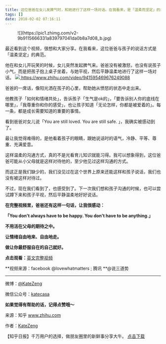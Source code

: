 ```yaml
---
title: 这位爸爸在女儿发脾气时，和她进行了这样一场对话。在我看来，是「温柔而坚定」的典范
tags: []
date: 2018-02-02 07:16:11
---
```


<figure>![](https://pic1.zhimg.com/v2-9b9115666331a839797041da0b8a7d08_b.jpg)</figure>

最近看到这个视频，很想和大家分享。在我看来，这位爸爸与孩子的说话方式是「温柔坚定」的典范。

他在和女儿开玩笑的时候，女儿突然发起脾气来。爸爸没有被激怒，也没有说孩子小气，而是把孩子抱上桌子坐着，与她平视，然后平静温柔地进行了这样一场对话。
[              ![](https://pic2.zhimg.com/80/v2-058694b073176f360829a22845e0f3ad_b.jpg)              <span class="content">                <span class="title"><span class="z-ico-extern-gray"></span><span class="z-ico-extern-blue"></span></span>                <span class="url"><span class="z-ico-video"></span>https://www.zhihu.com/video/941595469676249088</span>              </span>            ](https://link.zhihu.com/?target=https%3A//www.zhihu.com/video/941595469676249088)            

爸爸的一席话，像阳光洒在孩子的心里，帮助她从愤怒的状态中走出来。 

他教孩子「如何和情绪共处」，告诉孩子「生气是ok的」，「要告诉别人你的底线在哪里」，「我尊重你和你的感受」，也让孩子知道「无论怎样，你都是被爱着的」。每一条，都是成长需要知道的重要的事情。

看到爸爸对女儿说「You are still loved. You are still safe. 」，我确实被感动到了。

最让我觉得难得的，是他看着孩子的眼睛，跟她说话时的语气，冷静、平等、尊重、充满爱意。

这样温柔的沟通方式，真的不是光看育儿知识就能习得。我可以想象得到，这位爸爸可能从小父母就是这样对待他的，至少他见过这样沟通的方式。

而这正是我们缺少的，我们没见过在这个世界上原来还能这样和孩子说话，我们也没有被这样对待过。

不过，现在我们看到了，也感受到了。下一次我们想和孩子沟通的时候，也可以尝试蹲下来和孩子平视，然后平静温柔地好好说话。

**在完整视频里，爸爸还有这样一句话，让我很感动：**

**「You don't always have to be happy. You don't have to be anything.」**

**不用活在父母的期待之中。**

**让情绪自由地来、自由地走。**

**做让你最舒服自在的自己就好。**

**点击观看：**[英文完整视频](https://link.zhihu.com/?target=https%3A//v.qq.com/x/page/e0541hq0q7v.html)

**视频来源：facebook @lovewhatmatters ; 腾讯 **@说三道势

---------------------------------------------------------------------------------------

微博：[@KateZeng](https://link.zhihu.com/?target=http%3A//weibo.com/katecasa)

微信公众号：[katecasa](https://link.zhihu.com/?target=https%3A//mp.weixin.qq.com/s%3F__biz%3DMzI3NjEzMTI1NA%3D%3D%26mid%3D503232564%26idx%3D1%26sn%3Dd9de731256cce5c50c08ed74452645f6%26chksm%3D737024ed4407adfb6050886c5f433053be562cc13e959fef84f735a73700824460a6f24cf518%26scene%3D25%23wechat_redirect) 

**如果觉得有帮助的话，记得点赞哦～**

来源：知乎 www.zhihu.com

作者：[KateZeng](http://www.zhihu.com/people/katezeng?utm_campaign=rss&utm_medium=rss&utm_source=rss&utm_content=author)

【知乎日报】千万用户的选择，做朋友圈里的新鲜事分享大牛。
        [点击下载](http://daily.zhihu.com?utm_source=rssyanwenzi&utm_campaign=tuijian&utm_medium=rssnormal)